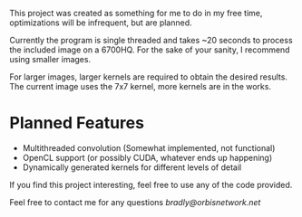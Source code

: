 
This project was created as something for me to do in my free time, 
optimizations will be infrequent, but are planned.

Currently the program is single threaded and takes ~20 seconds to process the included image on a 6700HQ.
For the sake of your sanity, I recommend using smaller images.

For larger images, larger kernels are required to obtain the desired results.
The current image uses the 7x7 kernel, more kernels are in the works.

# Planned Features
* Multithreaded convolution (Somewhat implemented, not functional)
* OpenCL support (or possibly CUDA, whatever ends up happening)
* Dynamically generated kernels for different levels of detail

If you find this project interesting, feel free to use any of the code provided.

Feel free to contact me for any questions _bradly@orbisnetwork.net_

